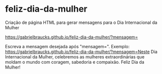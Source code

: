 # feliz-dia-da-mulher
Criação de página HTML para gerar mensagens para o Dia Internacional da Mulher

https://gabrielbraucks.github.io/feliz-dia-da-mulher/?mensagem=

Escreva a mensagem desejada após "mensagem=". Exemplo:
https://gabrielbraucks.github.io/feliz-dia-da-mulher/?mensagem=Neste Dia Internacional da Mulher, celebremos as mulheres extraordinárias que moldam o mundo com coragem, sabedoria e compaixão. Feliz Dia da Mulher!
